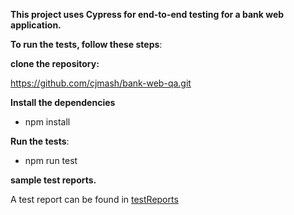 **This project uses Cypress for end-to-end testing for a bank web application.**


 **To run the tests, follow these steps**:
 
 **clone the repository:**

https://github.com/cjmash/bank-web-qa.git
 
**Install the dependencies**
 
 - npm install
 
 **Run the tests**:
 
 - npm run test

**sample test reports.**


 A test report can be found in [testReports](testReports/)


